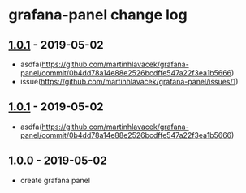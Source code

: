 # grafana-panel change log

## [1.0.1](https://github.com/martinhlavacek/grafana-panel/compare/v1.0.0...v1.0.1) - 2019-05-02

- asdfa(https://github.com/martinhlavacek/grafana-panel/commit/0b4dd78a14e88e2526bcdffe547a22f3ea1b5666)
- issue(https://github.com/martinhlavacek/grafana-panel/issues/1)

## [1.0.1](https://github.com/martinhlavacek/grafana-panel/compare/v1.0.0...v1.0.1) - 2019-05-02

- asdfa(https://github.com/martinhlavacek/grafana-panel/commit/0b4dd78a14e88e2526bcdffe547a22f3ea1b5666)

## 1.0.0 - 2019-05-02

- create grafana panel